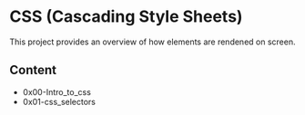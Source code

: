 # CSS (Cascading Style Sheets)
This project provides an overview of how elements are rendened on screen.

## Content
- 0x00-Intro_to_css
- 0x01-css_selectors
